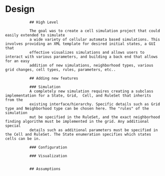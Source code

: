 # Design
               
               ## High Level
               
               The goal was to create a cell simulation project that could easily extended to simulate 
               a wide variety of cellular automata based simulations. This involves providing an XML template for desired initial states, a GUI that 
               effective visualizes simulations and allows users to interact with various parameters, and building a back end that allows for an easy
               addition of new simulations, neighborhood types, various grid changes, cell types, rules, parameters, etc..
               
               ## Adding new features
               
               ### Simulation
               A completely new simulation requires creating a subclass implementation for a State, Grid,  Cell, and RuleSet that inherits from the 
               existing interface/hierarchy. Specific details such as Grid type and Neighborhood type can be chosen here. The "rules" of the simulation
               mut be specified in the RuleSet, and the exact neighborhood finding algorithm must be implemented in the grid. Any additional special 
               details such as additional parameters must be specified in the Cell and RuleSet. The State enumeration specifies which states cells can be in.
               
               ### Configuration
               
               ### Visualization
               
               
               ## Assumptions 
